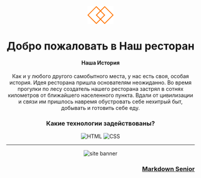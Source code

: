 <div align=center>

<img src=".github/image.png" title="" alt="project logo" width="70px">

# Добро пожаловать в Наш ресторан

<!-- Site Info -->
#### Наша История
Как и у любого другого самобытного места, у нас есть своя, особая история. Идея ресторана пришла основателям неожиданно. Во время прогулки по лесу создатель нашего ресторана застрял в сотнях километров от ближайшего населенного пункта. Вдали от цивилизации и связи им пришлось навремя обустровать себе нехитрый быт, добывать и готовить себе еду.

### Какие технологии задействованы?

![HTML](https://img.shields.io/badge/HTML-E34F26?style=for-the-badge&logo=html5&logoColor=white)
![CSS](https://img.shields.io/badge/CSS-1572B6?style=for-the-badge&logo=css3&logoColor=white)


---

<!-- BANNER  -->
<img src= "./.github/Home page.png" alt="site banner">

</div>

<div align="right">

### [Markdown Senior](https://github.com/jasurhaydarovcode)

</div>